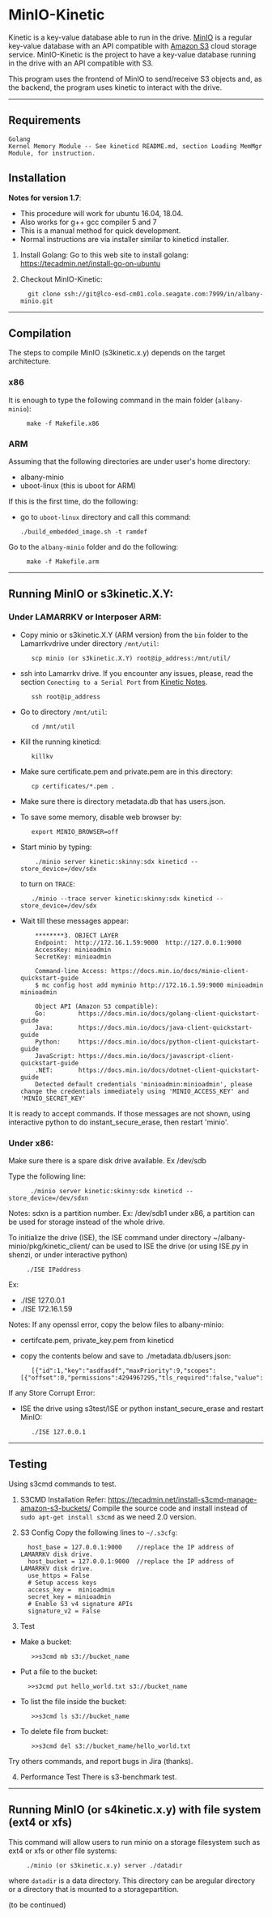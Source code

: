 # MinIO-Kinetic

Kinetic is a key-value database able to run in the drive. [MinIO](https://github.com/minio/minio) is a regular key-value database with an API compatible with [Amazon S3](https://aws.amazon.com/s3/) cloud storage service. MinIO-Kinetic is the project to have a key-value database running in the drive with an API compatible with S3.

This program uses the frontend of MinIO to send/receive S3 objects and, as the backend, the program uses kinetic to interact with the drive.

---

## Requirements                                                                                      
    Golang                                                                                           
    Kernel Memory Module -- See kineticd README.md, section Loading MemMgr Module, for instruction.  

## Installation

**Notes for version 1.7**: 
- This procedure will work for ubuntu 16.04, 18.04.
- Also works for g++ gcc compiler 5 and 7
- This is a manual method for quick development.
- Normal instructions are via installer similar to kineticd installer.

1. Install Golang: 
   Go to this web site to install golang:
      https://tecadmin.net/install-go-on-ubuntu

2. Checkout MinIO-Kinetic: 

         git clone ssh://git@lco-esd-cm01.colo.seagate.com:7999/in/albany-minio.git

---

## Compilation

The steps to compile MinIO (s3kinetic.x.y) depends on the target architecture. 

### x86
It is enough to type the following command in the main folder (`albany-minio`):

         make -f Makefile.x86

### ARM
Assuming that the following directories are under user's home directory:
   - albany-minio
   - uboot-linux (this is uboot for ARM)

If this is the first time, do the following:
   - go to `uboot-linux` directory and call this command:

         ./build_embedded_image.sh -t ramdef

Go to the `albany-minio` folder and do the following:

         make -f Makefile.arm

---

## Running MinIO or s3kinetic.X.Y:

### Under LAMARRKV or Interposer ARM:

- Copy minio or s3kinetic.X.Y (ARM version) from the `bin` folder to the Lamarrkvdrive under directory `/mnt/util`:

         scp minio (or s3kinetic.X.Y) root@ip_address:/mnt/util/

- ssh into Lamarrkv drive. If you encounter any issues, please, read the section `Conecting to a Serial Port` from [Kinetic Notes](https://seagatetechnology.sharepoint.com/%3Ab%3A/r/sites/gteamdrv2/kinetic/Shared%20Documents/HowTo/KineticInteractions_Includes_stepsforfw_update_locationof_slod.pdf?csf=1&web=1&e=T6QNhx). 

         ssh root@ip_address

- Go to directory `/mnt/util`:

         cd /mnt/util

- Kill the running kineticd:

         killkv

- Make sure certificate.pem and private.pem are in this directory:

         cp certificates/*.pem .

- Make sure there is directory metadata.db that has users.json.
- To save some memory, disable web browser by:

         export MINIO_BROWSER=off

- Start minio by typing:

          ./minio server kinetic:skinny:sdx kineticd --store_device=/dev/sdx

   to turn on  `TRACE`:

         ./minio --trace server kinetic:skinny:sdx kineticd --store_device=/dev/sdx

- Wait till these messages appear:

          ********3. OBJECT LAYER
          Endpoint:  http://172.16.1.59:9000  http://127.0.0.1:9000      
          AccessKey: minioadmin 
          SecretKey: minioadmin 

          Command-line Access: https://docs.min.io/docs/minio-client-quickstart-guide
          $ mc config host add myminio http://172.16.1.59:9000 minioadmin minioadmin

          Object API (Amazon S3 compatible):
          Go:         https://docs.min.io/docs/golang-client-quickstart-guide
          Java:       https://docs.min.io/docs/java-client-quickstart-guide
          Python:     https://docs.min.io/docs/python-client-quickstart-guide
          JavaScript: https://docs.min.io/docs/javascript-client-quickstart-guide
          .NET:       https://docs.min.io/docs/dotnet-client-quickstart-guide
          Detected default credentials 'minioadmin:minioadmin', please change the credentials immediately using 'MINIO_ACCESS_KEY' and 'MINIO_SECRET_KEY'

It is ready to accept commands.
If those messages are not shown, using interactive python to do instant_secure_erase, then restart 'minio'.
            
### Under x86:
Make sure there is a spare disk drive available. Ex /dev/sdb

Type the following line:

          ./minio server kinetic:skinny:sdx kineticd --store_device=/dev/sdxn

Notes: sdxn is a partition number. Ex: /dev/sdb1 
under x86, a partition can be used for storage instead of the whole drive.            

To initialize the drive (ISE), the ISE command under directory ~/albany-minio/pkg/kinetic_client/ can be used to ISE the drive (or using ISE.py in shenzi, or under interactive python)

         ./ISE IPaddress 

 Ex: 
* ./ISE 127.0.0.1    
* ./ISE 172.16.1.59

Notes:
If any openssl error, copy the below files to albany-minio:
* certifcate.pem, private_key.pem from kineticd
* copy the contents below and save to ./metadata.db/users.json:

         [{"id":1,"key":"asdfasdf","maxPriority":9,"scopes":[{"offset":0,"permissions":4294967295,"tls_required":false,"value":""}]}]

If any Store Corrupt Error:
* ISE the drive using s3test/ISE or python instant_secure_erase and restart MinIO:

         ./ISE 127.0.0.1

---

## Testing

Using s3cmd commands to test.
1. S3CMD Installation
   Refer: https://tecadmin.net/install-s3cmd-manage-amazon-s3-buckets/
   Compile the source code and install instead of `sudo apt-get install s3cmd` as we need 2.0 version.
2. S3 Config
   Copy the following lines to `~/.s3cfg`:

         host_base = 127.0.0.1:9000    //replace the IP address of LAMARRKV disk drive.
         host_bucket = 127.0.0.1:9000  //replace the IP address of LAMARRKV disk drive.
         use_https = False
         # Setup access keys
         access_key =  minioadmin
         secret_key = minioadmin
         # Enable S3 v4 signature APIs
         signature_v2 = False

3. Test
* Make a bucket:

         >>s3cmd mb s3://bucket_name

* Put a file to the bucket:

        >>s3cmd put hello_world.txt s3://bucket_name

* To list the file inside the bucket:

         >>s3cmd ls s3://bucket_name

* To delete file from bucket:

         >>s3cmd del s3://bucket_name/hello_world.txt

Try others commands, and report bugs in Jira (thanks).

4. Performance Test
There is s3-benchmark test.

---

## Running MinIO (or s4kinetic.x.y) with file system (ext4 or xfs)

This command will allow users to run minio on a storage filesystem such as ext4 or xfs or other file systems:

         ./minio (or s3kinetic.x.y) server ./datadir

where `datadir` is a data directory. This directory can be aregular directory or a directory that is mounted to a storagepartition.


(to be continued)






